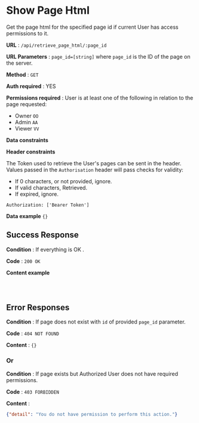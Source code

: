 
# Show Page Html

Get the page html for the specified page id  if current User has access permissions to it.

**URL** : `/api/retrieve_page_html/:page_id`

**URL Parameters** : `page_id=[string]` where `page_id` is the ID of the page on the
server.

**Method** : `GET`

**Auth required** : YES

**Permissions required** : 
User is at least one of the following in relation to the page requested:

* Owner `OO`
* Admin `AA`
* Viewer `VV`

**Data constraints**


**Header constraints**

The Token used to retrieve the User's pages can be sent in the
header. Values passed in the `Authorisation` header will pass  checks for validity:

- If 0 characters, or not provided, ignore.
- If valid characters, Retrieved.
- If expired, ignore.

```
Authorization: ['Bearer Token']
```


**Data example** `{}`


## Success Response

**Condition** : If everything is OK  .

**Code** : `200 OK`

**Content example**

```html

    

```


## Error Responses

**Condition** : If page does not exist with `id` of provided `page_id` parameter.

**Code** : `404 NOT FOUND`

**Content** : `{}`

### Or

**Condition** : If page exists but Authorized User does not have required
permissions.

**Code** : `403 FORBIDDEN`

**Content** :

```json
{"detail": "You do not have permission to perform this action."}
```

